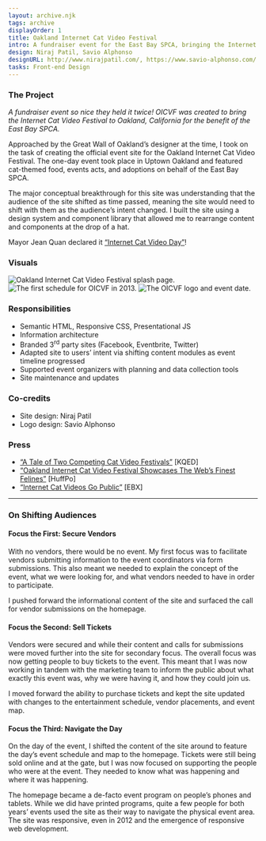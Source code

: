 ```yaml
---
layout: archive.njk
tags: archive
displayOrder: 1
title: Oakland Internet Cat Video Festival
intro: A fundraiser event for the East Bay SPCA, bringing the Internet Cat Video Festival to Oakland, California.
design: Niraj Patil, Savio Alphonso
designURL: http://www.nirajpatil.com/, https://www.savio-alphonso.com/
tasks: Front-end Design
---
```


### The Project

_A fundraiser event so nice they held it twice! OICVF was created to bring the Internet Cat Video Festival to Oakland, California for the benefit of the East Bay SPCA._

Approached by the Great Wall of Oakland’s designer at the time, I took on the task of creating the official event site for the Oakland Internet Cat Video Festival. The one-day event took place in Uptown Oakland and featured cat-themed food, events acts, and adoptions on behalf of the East Bay SPCA.

The major conceptual breakthrough for this site was understanding that the audience of the site shifted as time passed, meaning the site would need to shift with them as the audience’s intent changed. I built the site using a design system and component library that allowed me to rearrange content and components at the drop of a hat.

Mayor Jean Quan declared it <a href="https://www.kqed.org/arts/10135685">“Internet Cat Video Day”</a>!

### Visuals

<div class="visuals">

![Oakland Internet Cat Video Festival splash page.](/images/img-oicvf-splash.jpg)
![The first schedule for OICVF in 2013.](/images/img-oicvf-schedule.jpg)
![The OICVF logo and event date.](/images/img-oicvf-home.jpg)

</div>

### Responsibilities

- Semantic HTML, Responsive CSS, Presentational JS
- Information architecture
- Branded 3<sup>rd</sup> party sites (Facebook, Eventbrite, Twitter)
- Adapted site to users’ intent via shifting content modules as event timeline progressed
- Supported event organizers with planning and data collection tools
- Site maintenance and updates

### Co-credits

- Site design: Niraj Patil
- Logo design: Savio Alphonso

### Press

- <a href="https://www.kqed.org/arts/10135685" rel="external">&ldquo;A Tale of Two Competing Cat Video Festivals&rdquo;</a> [KQED]
- <a href="https://www.huffingtonpost.com/2013/03/28/oakland-internet-cat-video-film-festival_n_2972662.html" rel="external">&ldquo;Oakland Internet Cat Video Festival Showcases The Web’s Finest Felines&rdquo;</a> [HuffPo]
- <a href="https://www.eastbayexpress.com/oakland/internet-cat-videos-go-public/Content?oid=3541423">&ldquo;Internet Cat Videos Go Public&rdquo;</a> [EBX]

---

### On Shifting Audiences

#### Focus the First: Secure Vendors

With no vendors, there would be no event. My first focus was to facilitate vendors submitting information to the event coordinators via form submissions. This also meant we needed to explain the concept of the event, what we were looking for, and what vendors needed to have in order to participate.

I pushed forward the informational content of the site and surfaced the call for vendor submissions on the homepage.

#### Focus the Second: Sell Tickets

Vendors were secured and while their content and calls for submissions were moved further into the site for secondary focus. The overall focus was now getting people to buy tickets to the event. This meant that I was now working in tandem with the marketing team to inform the public about what exactly this event was, why we were having it, and how they could join us.

I moved forward the ability to purchase tickets and kept the site updated with changes to the entertainment schedule, vendor placements, and event map.

#### Focus the Third: Navigate the Day

On the day of the event, I shifted the content of the site around to feature the day’s event schedule and map to the homepage. Tickets were still being sold online and at the gate, but I was now focused on supporting the people who were at the event. They needed to know what was happening and where it was happening.

The homepage became a de-facto event program on people’s phones and tablets. While we did have printed programs, quite a few people for both years’ events used the site as their way to navigate the physical event area. The site was responsive, even in 2012 and the emergence of responsive web development.
